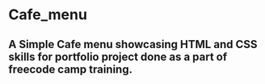 # Cafe_menu
## A Simple Cafe menu showcasing HTML and CSS skills for portfolio project done as a part of freecode camp training.
